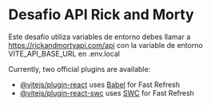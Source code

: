 # Desafio API Rick and Morty

Este desafio utiliza variables de entorno
debes llamar a https://rickandmortyapi.com/api con la variable de entorno VITE_API_BASE_URL en .env.local

Currently, two official plugins are available:

- [@vitejs/plugin-react](https://github.com/vitejs/vite-plugin-react/blob/main/packages/plugin-react/README.md) uses [Babel](https://babeljs.io/) for Fast Refresh
- [@vitejs/plugin-react-swc](https://github.com/vitejs/vite-plugin-react-swc) uses [SWC](https://swc.rs/) for Fast Refresh
